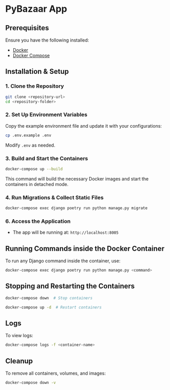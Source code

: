 # PyBazaar App

## Prerequisites
Ensure you have the following installed:
- [Docker](https://docs.docker.com/get-docker/)
- [Docker Compose](https://docs.docker.com/compose/install/)

## Installation & Setup

### 1. Clone the Repository
```bash
git clone <repository-url>
cd <repository-folder>
```

### 2. Set Up Environment Variables
Copy the example environment file and update it with your configurations:
```bash
cp .env.example .env
```
Modify `.env` as needed.

### 3. Build and Start the Containers
```bash
docker-compose up --build
```
This command will build the necessary Docker images and start the containers in detached mode.

### 4. Run Migrations & Collect Static Files
```bash
docker-compose exec django poetry run python manage.py migrate
```

[//]: # (### 5. Create a Superuser)

[//]: # (```bash)

[//]: # (docker-compose exec web poetry run python manage.py createsuperuser)

[//]: # (```)

[//]: # (Follow the prompts to create an admin user.)

### 6. Access the Application
- The app will be running at: `http://localhost:8005`

[//]: # (- Django Admin: `http://localhost:8000/admin`)

## Running Commands inside the Docker Container
To run any Django command inside the container, use:
```bash
docker-compose exec django poetry run python manage.py <command>
```

## Stopping and Restarting the Containers
```bash
docker-compose down  # Stop containers
```
```bash
docker-compose up -d  # Restart containers
```

## Logs
To view logs:
```bash
docker-compose logs -f <container-name>
```

[//]: # (## Running Tests)

[//]: # (```bash)

[//]: # (docker-compose exec web poetry run pytest)


## Cleanup
To remove all containers, volumes, and images:
```bash
docker-compose down -v
```

